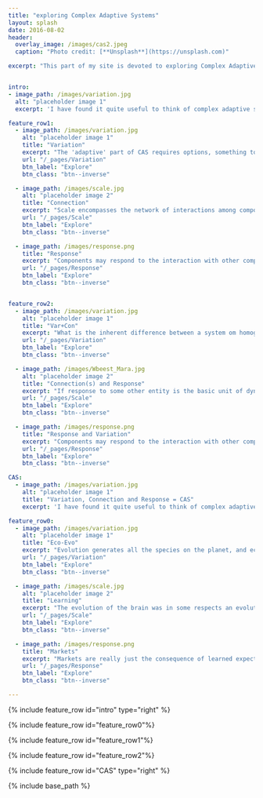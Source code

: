 ```yaml
---
title: "exploring Complex Adaptive Systems"
layout: splash
date: 2016-08-02
header:
  overlay_image: /images/cas2.jpeg
  caption: "Photo credit: [**Unsplash**](https://unsplash.com)"

excerpt: "This part of my site is devoted to exploring Complex Adaptive Systems, what they are, how they work, and how one can approach any system with a complex adaptive systems perspective *Sincerely, Jon Norberg*"


intro:
- image_path: /images/variation.jpg
  alt: "placeholder image 1"
  excerpt: 'I have found it quite useful to think of complex adaptive systems by applying at least three different lenses to any problem: How is the **variation** of components expressed, what are the scales of **connections** and how do the components **respond** to these interactions. But it is when we put these ingredients together in a stew we get the dynamics of complex adaptive systems. My friend and post-doc host [Simon Levin](https://www.princeton.edu/~slevin/) likes to describe complex adaptive systems as localized interactions that result in selection processes which manifests in patterns at higher levels that in turn determine the nature of the local interactions. Thus, in this website I will explore both the ingrediences of complex adaptive systems as well as the resulting patterns when all processes work in concert'

feature_row1:
  - image_path: /images/variation.jpg
    alt: "placeholder image 1"
    title: "Variation"
    excerpt: "The 'adaptive' part of CAS requires options, something to select from, wether it is genes, organisms traits, policies, products etc. Variation, and thus options, is the prerequisite of adaptation."
    url: "/_pages/Variation"
    btn_label: "Explore"
    btn_class: "btn--inverse"

  - image_path: /images/scale.jpg
    alt: "placeholder image 2"
    title: "Connection"
    excerpt: "Scale encompasses the network of interactions among components in space time and organizational level. Cross-scale interactions are cause of some of the more unexpected dynamics"
    url: "/_pages/Scale"
    btn_label: "Explore"
    btn_class: "btn--inverse"

  - image_path: /images/response.png
    title: "Response"
    excerpt: "Components may respond to the interaction with other components by changing some aspect of their internal system which in turn affect the nature of this components interactions"
    url: "/_pages/Response"
    btn_label: "Explore"
    btn_class: "btn--inverse"


feature_row2:
  - image_path: /images/variation.jpg
    alt: "placeholder image 1"
    title: "Var+Con"
    excerpt: "What is the inherent difference between a system om homogenous components vs a system of heterogenous components? Does a flock of identical individuals behave differently than a flock with both bold and cowardize individuals? Does a workplace work better with diversity? How does one measure diversity over scales?"
    url: "/_pages/Variation"
    btn_label: "Explore"
    btn_class: "btn--inverse"

  - image_path: /images/Wbeest_Mara.jpg
    alt: "placeholder image 2"
    title: "Connection(s) and Response"
    excerpt: "If response to some other entity is the basic unit of dynamics, then response to connecting to many people is the basic unit of social dynamics. How does response scale to group size?"
    url: "/_pages/Scale"
    btn_label: "Explore"
    btn_class: "btn--inverse"

  - image_path: /images/response.png
    title: "Response and Variation"
    excerpt: "Components may respond to the interaction with other components by changing some aspect of their internal system which in turn affect the nature of this components interactions"
    url: "/_pages/Response"
    btn_label: "Explore"
    btn_class: "btn--inverse"

CAS:
  - image_path: /images/variation.jpg
    alt: "placeholder image 1"
    title: "Variation, Connection and Response = CAS"
    excerpt: 'I have found it quite useful to think of complex adaptive systems by applying at least three different lenses to any problem: How is the **variation** of components expressed, what are the **scales** of interaction and how do the components **respond** to these interactions. But it is when we put these ingredients together in a stew we get the dynamics of complex adaptive systems. My friend and post-doc host [Simon Levin](https://www.princeton.edu/~slevin/) likes to describe complex adaptive systems as localized interactions that result in selection processes which manifests in patterns at higher levels that in turn determine the nature of the local interactions. Thus, in this website I will explore both the ingrediences of complex adaptive systems as well as the resulting patterns when all processes work in concert'

feature_row0:
  - image_path: /images/variation.jpg
    alt: "placeholder image 1"
    title: "Eco-Evo"
    excerpt: "Evolution generates all the species on the planet, and ecology determines their distribution. These are without doubt the most profound and iconic examples of complex adaptive system"
    url: "/_pages/Variation"
    btn_label: "Explore"
    btn_class: "btn--inverse"

  - image_path: /images/scale.jpg
    alt: "placeholder image 2"
    title: "Learning"
    excerpt: "The evolution of the brain was in some respects an evolutionary shortcut. Learning means that mistakes don't have to made twice, and with social learning, deadly mistakes can be avoided. Since evolution "feeds" on deadly mistakes, the emergence of learning is the second major complex adaptive system, giving rise to societies, science and most likely art"
    url: "/_pages/Scale"
    btn_label: "Explore"
    btn_class: "btn--inverse"

  - image_path: /images/response.png
    title: "Markets"
    excerpt: "Markets are really just the consequence of learned expectations, but considering that humans could not have transformed the planet into a new geological era, the Anthropocene, without using markets this phenomenon is here awarded the third place for iconic complex adaptive systems"
    url: "/_pages/Response"
    btn_label: "Explore"
    btn_class: "btn--inverse"

---
```


{% include feature_row id="intro" type="right" %}

{% include feature_row id="feature_row0"%}

{% include feature_row id="feature_row1"%}

{% include feature_row id="feature_row2"%}

{% include feature_row id="CAS" type="right" %}

{% include base_path %}
